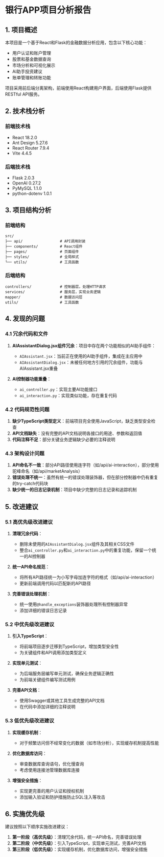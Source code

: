 # 银行APP项目分析报告

## 1. 项目概述

本项目是一个基于React和Flask的金融数据分析应用，包含以下核心功能：
- 用户认证和账户管理
- 股票和基金数据查询
- 市场分析和可视化展示
- AI助手投资建议
- 账单管理和转账功能

项目采用前后端分离架构，前端使用React构建用户界面，后端使用Flask提供RESTful API服务。

## 2. 技术栈分析

### 前端技术栈
- React 18.2.0
- Ant Design 5.27.6
- React Router 7.9.4
- Vite 4.4.5

### 后端技术栈
- Flask 2.0.3
- OpenAI 0.27.2
- PyMySQL 1.1.0
- python-dotenv 1.0.1

## 3. 项目结构分析

### 前端结构
```
src/
├── api/                 # API调用封装
├── components/          # React组件
├── pages/               # 页面组件
├── styles/              # 全局样式
└── utils/               # 工具函数
```

### 后端结构
```
controllers/             # 控制器层，处理HTTP请求
services/                # 服务层，实现业务逻辑
mapper/                  # 数据访问层
utils/                   # 工具函数
```

## 4. 发现的问题

### 4.1 冗余代码和文件
1. **AIAssistantDialog.jsx组件冗余**：项目中存在两个功能相似的AI助手组件：
   - `AIAssistant.jsx`：当前正在使用的AI助手组件，集成在主应用中
   - `AIAssistantDialog.jsx`：未被任何地方引用的冗余组件，功能与AIAssistant.jsx重叠

2. **AI控制器功能重叠**：
   - `ai_controller.py`：实现主要AI功能接口
   - `ai_interaction.py`：实现类似功能，存在重复代码

### 4.2 代码规范性问题
1. **缺少TypeScript类型定义**：前端项目完全使用JavaScript，缺乏类型安全检查
2. **API文档缺失**：没有完整的API文档说明各接口的用途、参数和返回值
3. **代码注释不足**：部分关键业务逻辑缺少必要的注释说明

### 4.3 架构设计问题
1. **API命名不一致**：部分API路径使用连字符（如/api/ai-interaction），部分使用驼峰命名（如/api/marketAnalysis）
2. **错误处理不统一**：虽然有统一的错误处理装饰器，但在部分控制器中仍有重复的try-catch代码块
3. **缺少统一的日志记录机制**：项目中缺少完整的日志记录和追踪机制

## 5. 改进建议

### 5.1 高优先级改进建议
1. **清理冗余代码**：
   - 删除未使用的`AIAssistantDialog.jsx`组件及其相关CSS文件
   - 整合`ai_controller.py`和`ai_interaction.py`中的重复功能，保留一个统一的AI控制器

2. **统一API命名规范**：
   - 将所有API路径统一为小写字母加连字符的格式（如/api/ai-interaction）
   - 更新前端调用代码以匹配新的API路径

3. **完善错误处理机制**：
   - 统一使用`@handle_exceptions`装饰器处理所有控制器异常
   - 添加详细的错误日志记录

### 5.2 中优先级改进建议
1. **引入TypeScript**：
   - 将前端项目逐步迁移到TypeScript，增加类型安全性
   - 为关键组件和API调用添加类型定义

2. **实现单元测试**：
   - 为后端服务层编写单元测试，确保业务逻辑正确性
   - 为前端关键组件编写测试用例

3. **完善API文档**：
   - 使用Swagger或其他工具生成完整的API文档
   - 在代码中添加详细的注释说明

### 5.3 低优先级改进建议
1. **实现缓存机制**：
   - 对于频繁访问但不经常变化的数据（如市场分析），实现缓存机制提高性能

2. **优化数据库访问**：
   - 审查数据库查询语句，优化慢查询
   - 考虑使用连接池管理数据库连接

3. **增强安全措施**：
   - 实现更完善的用户认证和授权机制
   - 添加输入验证和防护措施防止SQL注入等攻击

## 6. 实施优先级

建议按照以下顺序实施改进建议：

1. **第一阶段（高优先级）**：清理冗余代码，统一API命名，完善错误处理
2. **第二阶段（中优先级）**：引入TypeScript，实现单元测试，完善API文档
3. **第三阶段（低优先级）**：实现缓存机制，优化数据库访问，增强安全措施